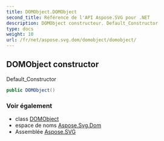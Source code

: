 ```yaml
---
title: DOMObject.DOMObject
second_title: Référence de l'API Aspose.SVG pour .NET
description: DOMObject constructeur. Default_Constructor
type: docs
weight: 10
url: /fr/net/aspose.svg.dom/domobject/domobject/
---
```

## DOMObject constructor

Default_Constructor

```csharp
public DOMObject()
```

### Voir également

* class [DOMObject](../)
* espace de noms [Aspose.Svg.Dom](../../domobject/)
* Assemblée [Aspose.SVG](../../../)


